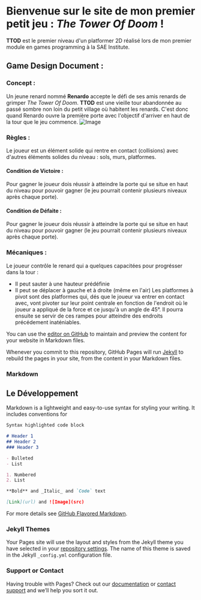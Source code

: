 # Bienvenue sur le site de mon premier petit jeu : _**The Tower Of Doom**_ !

**TTOD** est le premier niveau d'un platformer 2D réalisé lors de mon premier module en games programming à la SAE Institute.

## Game Design Document :

### Concept :

Un jeune renard nommé **Renardo** accepte le défi de ses amis renards de grimper _The Tower Of Doom_. **TTOD** est une vieille tour abandonnée au passé sombre non loin du petit village où habitent les renards. C'est donc quand Renardo ouvre la première porte avec l'objectif d'arriver en haut de la tour que le jeu commence. ![Image](C:\Users\paulb\Projet_GPR400.1\The-Tower-Of-Doom\Assets\Sunnyland\artwork\Sprites\player\hurt)

### Règles :

Le joueur est un élément solide qui rentre en contact (collisions) avec d'autres éléments solides du niveau : sols, murs, platformes.

#### Condition de Victoire :

Pour gagner le joueur dois réussir à atteindre la porte qui se situe en haut du niveau pour pouvoir gagner (le jeu pourrait contenir plusieurs niveaux après chaque porte).

#### Condition de Défaite :

Pour gagner le joueur dois réussir à atteindre la porte qui se situe en haut du niveau pour pouvoir gagner (le jeu pourrait contenir plusieurs niveaux après chaque porte).

### Mécaniques :

Le joueur contrôle le renard qui a quelques capacitées pour progrésser dans la  tour :
- Il peut sauter à une hauteur prédéfinie
- Il peut se déplacer à gauche et à droite (même en l'air)
Les platformes à pivot sont des platformes qui, dés que le joueur va entrer en contact avec, vont pivoter sur leur point centrale en fonction de l'endroit où le joueur a appliqué de la force et ce jusqu'à un angle de 45°. Il pourra ensuite se servir de ces rampes pour atteindre des endroits précédement inaténiables.




You can use the [editor on GitHub](https://github.com/PaulOwO/The-Tower-Of-Doom/edit/gh-pages/index.md) to maintain and preview the content for your website in Markdown files.

Whenever you commit to this repository, GitHub Pages will run [Jekyll](https://jekyllrb.com/) to rebuild the pages in your site, from the content in your Markdown files.

### Markdown

## Le Développement


Markdown is a lightweight and easy-to-use syntax for styling your writing. It includes conventions for

```markdown
Syntax highlighted code block

# Header 1
## Header 2
### Header 3

- Bulleted
- List

1. Numbered
2. List

**Bold** and _Italic_ and `Code` text

[Link](url) and ![Image](src)
```

For more details see [GitHub Flavored Markdown](https://guides.github.com/features/mastering-markdown/).

### Jekyll Themes

Your Pages site will use the layout and styles from the Jekyll theme you have selected in your [repository settings](https://github.com/PaulOwO/The-Tower-Of-Doom/settings). The name of this theme is saved in the Jekyll `_config.yml` configuration file.

### Support or Contact

Having trouble with Pages? Check out our [documentation](https://docs.github.com/categories/github-pages-basics/) or [contact support](https://github.com/contact) and we’ll help you sort it out.
